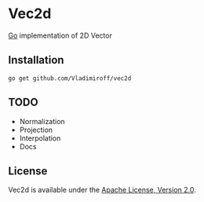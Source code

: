 Vec2d
======

[Go](http://golang.org/) implementation of 2D Vector

Installation
-------

    go get github.com/Vladimiroff/vec2d

TODO
-------

 * Normalization
 * Projection
 * Interpolation
 * Docs

License
-------

Vec2d is available under the [Apache License, Version 2.0](http://www.apache.org/licenses/LICENSE-2.0.html).
